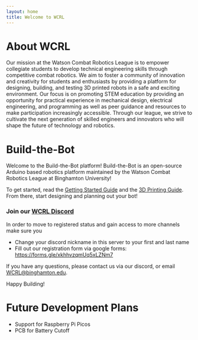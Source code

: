 ```yaml
---
layout: home
title: Welcome to WCRL
---
```


# About WCRL
Our mission at the Watson Combat Robotics League is to empower collegiate students to develop technical engineering skills through competitive combat robotics. We aim to foster a community of innovation and creativity for students and enthusiasts by providing a platform for designing, building, and testing 3D printed robots in a safe and exciting environment. Our focus is on promoting STEM education by providing an opportunity for practical experience in mechanical design, electrical engineering, and programming as well as peer guidance and resources to make participation increasingly accessible. Through our league, we strive to cultivate the next generation of skilled engineers and innovators who will shape the future of technology and robotics.

# Build-the-Bot
Welcome to the Build-the-Bot platform! Build-the-Bot is an open-source Arduino based robotics platform maintained by the Watson Combat Robotics League at Binghamton University!

To get started, read the [Getting Started Guide](https://github.com/wcrl/Build-the-Bot/blob/453a59d6409c2aacc2f1eb8cd54fe76791a7de1f/Getting%20Started/Getting%20Started.md) and the [3D Printing Guide](https://github.com/wcrl/Build-the-Bot/blob/453a59d6409c2aacc2f1eb8cd54fe76791a7de1f/Getting%20Started/3D%20Printing%20Guide.md). From there, start designing and planning out your bot! 

### Join our [WCRL Discord](https://discord.gg/YJxM6xMASq)

In order to move to registered status and gain access to more channels make sure you
- Change your discord nickname in this server to your first and last name 
- Fill out our registration form via google forms: https://forms.gle/xkhhvzqmUq5xLZNm7


If you have any questions, please contact us via our discord, or email WCRL@binghamton.edu.

Happy Building!

# Future Development Plans 
- Support for Raspberry Pi Picos
- PCB for Battery Cutoff

